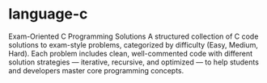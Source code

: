 # language-c
Exam-Oriented C Programming Solutions A structured collection of C code solutions to exam-style problems, categorized by difficulty (Easy, Medium, Hard). Each problem includes clean, well-commented code with different solution strategies — iterative, recursive, and optimized — to help students and developers master core programming concepts.
